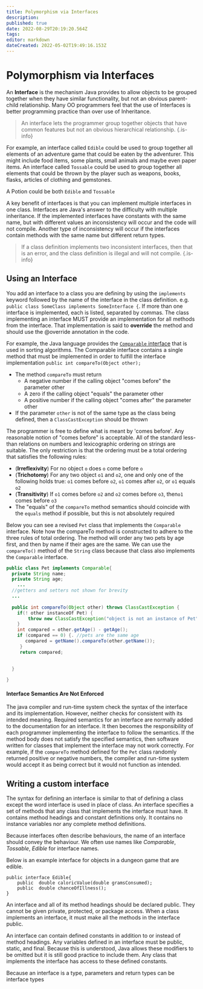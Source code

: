 ```yaml
---
title: Polymorphism via Interfaces
description: 
published: true
date: 2022-08-29T20:19:20.564Z
tags: 
editor: markdown
dateCreated: 2022-05-02T19:49:16.153Z
---
```



# Polymorphism via Interfaces

An **Interface** is the mechanism Java provides to allow objects to be grouped together when they have similar functionality, but not an obvious parent-child relationship.  Many OO programmers feel that the use of Interfaces is better programming practice than over use of Inheritance.  

> An interface lets the programmer group together objects that have common features but not an obvious hierarchical relationship. 
{.is-info}

For example, an interface called `Edible` could be used to group together all elements of an adventure game that could be eaten by the adventurer.  This might include food items, some plants, small animals and maybe even paper items.  An interface called `Tossable` could be used to group together all elements that could be thrown by the player such as weapons, books, flasks, articles of clothing and gemstones.

A Potion could be both `Edible` and `Tossable`

A key benefit of interfaces is that you can implement multiple interfaces in one class.   Interfaces are Java's answer to the difficulty with multiple inheritance.
If the implemented interfaces have constants with the same name, but with different values an inconsistency will occur and the code will not compile.  Another type of inconsistency will occur if the interfaces contain methods with the same name but different return types.  
> If a class definition implements two inconsistent interfaces, then that is an error, and the class definition is illegal and will not compile.
{.is-info}


## Using an Interface

You  add an interface to a class you are defining by using the `implements` keyword followed by the name of the interface in the class definition. e.g. `public class SomeClass implements SomeInterface {`.  If more than one interface is implemented, each is listed, separated by commas.  The class implementing an interface MUST provide an implementation for all methods from the interface. That implementation is said to **override** the method and should use the @override annotation in the code.

For example, the Java language provides the [`Comparable` interface](http://localhost:8000/docs/api/java.base/java/lang/Comparable.html) that is used in sorting algorithms.
The Comparable interface contains a single method that must be implemented in order to fulfill the interface implementation `public int compareTo(Object other);`
- The method `compareTo` must return
  - A negative number if the calling object "comes before" the parameter other
  - A zero if the calling object "equals" the parameter other
  - A positive number if the calling object "comes after" the parameter other
- If the parameter `other` is not of the same type as the class being defined, then a `ClassCastException` should be thrown

The programmer is free to define what is meant by 'comes before'. Any reasonable notion of "comes before" is acceptable. All of the standard less-than relations on numbers and lexicographic ordering on strings are suitable.
The only restriction is that the ordering must be a total ordering that satisfies the following rules:
  - (**Irreflexivity**) For no object `o` does `o` come before `o`
  - (**Trichotomy**) For any two object `o1` and `o2`, one and only one of the following holds true: `o1` comes before `o2`, `o1` comes after `o2`, or `o1` equals `o2`
  - (**Transitivity**) If `o1` comes before `o2` and `o2` comes before `o3`, then`o1` comes before `o3`
- The "equals" of the `compareTo` method semantics should coincide with the `equals` method if possible, but this is not absolutely required

Below you can see a revised `Pet` class that implements the `Comparable` interface. Note how the compareTo method is constructed to adhere to the three rules of total ordering. The method will order any two pets by age first, and then by name if their ages are the same.   We can use the `compareTo()` method of the `String` class because that class also implements the `Comparable` interface.

```java
public class Pet implements Comparable{
  private String name;
  private String age;
    ...
  //getters and setters not shown for brevity
  ...
  
  public int compareTo(Object other) throws ClassCastException {
  	if(! other instanceOf Pet) {
        throw new ClassCastException("object is not an instance of Pet")
    }
    int compared = other.getAge() - getAge();
    if (compared == 0) {. //pets are the same age
       compared = getName().compareTo(other.getName());
     }
     return compared;
    
  
  }

}
```
#### Interface Semantics Are Not Enforced
The java compiler and run-time system check the syntax of the interface and its implementation.  However, neither checks for consistent with its intended meaning. Required semantics for an interface are normally added to the documentation for an interface.  It then becomes the responsibility of each programmer implementing the interface to follow the semantics.  If the method body does not satisfy the specified semantics, then software written for classes that implement the interface may not work correctly.   For example, if the `compareTo` method defined for the `Pet` class randomly returned positive or negative numbers, the compiler and run-time system would accept it as being correct but it would not function as intended.


## Writing a custom interface

The syntax for defining an interface is similar to that of defining a class except the word interface is used in place of class.  An interface specifies a set of methods that any class that implements the interface must have. It contains method headings and constant definitions only. It contains no instance variables nor any complete method definitions.

Because interfaces often describe behaviours, the name of an interface should convey the behaviour.  We often use names like *Comparable*, *Tossable*, *Edible* for interface names.

Below is an example interface for objects in a dungeon game that are edible.   
```
public interface Edible{
    public  double caloricValue(double gramsConsumed);
    public  double chanceOfIllness();
}
```

An interface and all of its method headings should be declared public. They cannot be given private, protected, or package access.  When a class implements an interface, it must make all the methods in the interface public.

An interface can contain defined constants in addition to or instead of method headings.  Any variables defined in an interface must be public, static, and final.  Because this is understood, Java allows these modifiers to be omitted but it is still good practice to include them. Any class that implements the interface has access to these defined constants.

Because an interface is a type, parameters and return types can be interface types





  


